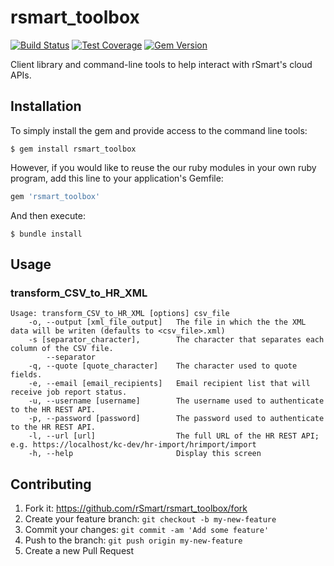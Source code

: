 # rsmart_toolbox

[![Build Status](https://travis-ci.org/rSmart/rsmart_toolbox.svg?branch=master)](https://travis-ci.org/rSmart/rsmart_toolbox)
[![Test Coverage](https://codeclimate.com/github/rSmart/rsmart_toolbox/badges/coverage.svg)](https://codeclimate.com/github/rSmart/rsmart_toolbox)
[![Gem Version](https://badge.fury.io/rb/rsmart_toolbox.svg)](http://badge.fury.io/rb/rsmart_toolbox)

Client library and command-line tools to help interact with rSmart's cloud APIs.

## Installation

To simply install the gem and provide access to the command line tools:

    $ gem install rsmart_toolbox

However, if you would like to reuse the our ruby modules in your own ruby program,
add this line to your application's Gemfile:

```ruby
gem 'rsmart_toolbox'
```

And then execute:

    $ bundle install

## Usage

### transform_CSV_to_HR_XML

```
Usage: transform_CSV_to_HR_XML [options] csv_file
    -o, --output [xml_file_output]   The file in which the the XML data will be writen (defaults to <csv_file>.xml)
    -s [separator_character],        The character that separates each column of the CSV file.
        --separator
    -q, --quote [quote_character]    The character used to quote fields.
    -e, --email [email_recipients]   Email recipient list that will receive job report status.
    -u, --username [username]        The username used to authenticate to the HR REST API.
    -p, --password [password]        The password used to authenticate to the HR REST API.
    -l, --url [url]                  The full URL of the HR REST API; e.g. https://localhost/kc-dev/hr-import/hrimport/import
    -h, --help                       Display this screen
```

## Contributing

1. Fork it: https://github.com/rSmart/rsmart_toolbox/fork
2. Create your feature branch: `git checkout -b my-new-feature`
3. Commit your changes: `git commit -am 'Add some feature'`
4. Push to the branch: `git push origin my-new-feature`
5. Create a new Pull Request
